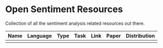 # Open Sentiment Resources
Collection of all the sentiment analysis related resources out there.

| Name          | Language      | Type  |	Task		| Link		    |	Paper	| Distribution
| ------------- |:-------------:| -----:|:-------------:|:-------------:|:-------------:|-----: |
|               |               |       |               |               |               |       |
